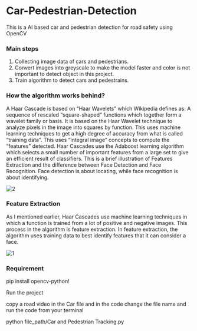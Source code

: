 # Car-Pedestrian-Detection

This is a AI based car and pedestrian detection for road safety using OpenCV

### Main steps

1. Collecting image data of cars and pedestrians.
2. Convert images into greyscale to make the model faster and color is not important to detect object in this project.
3. Train algorithm to detect cars and pedestrains.

### How the algorithm works behind?

A Haar Cascade is based on “Haar Wavelets” which Wikipedia defines as: A sequence of rescaled “square-shaped” functions which together form a wavelet family or basis. It is based on the Haar Wavelet technique to analyze pixels in the image into squares by function. This uses machine learning techniques to get a high degree of accuracy from what is called “training data”. This uses “integral image” concepts to compute the “features” detected. Haar Cascades use the Adaboost learning algorithm which selects a small number of important features from a large set to give an efficient result of classifiers. This is a brief illustration of Features Extraction and the difference between Face Detection and Face Recognition. Face detection is about locating, while face recognition is about identifying.


![2](https://user-images.githubusercontent.com/43317293/132309773-011fcb9b-67a1-4229-9167-e3642cc9c2e7.png)







### Feature Extraction

As I mentioned earlier, Haar Cascades use machine learning techniques in which a function is trained from a lot of positive and negative images. This process in the algorithm is feature extraction. In feature extraction, the algorithm uses training data to best identify features that it can consider a face.


![1](https://user-images.githubusercontent.com/43317293/132309761-01b37f56-2256-48fe-b0ed-5cf8c2f2c9ed.png)




### Requirement

pip install opencv-python!

Run the project

copy a road video in the Car file and in the code change the file name and run the code from your terminal

python file_path/Car and Pedestrian Tracking.py

